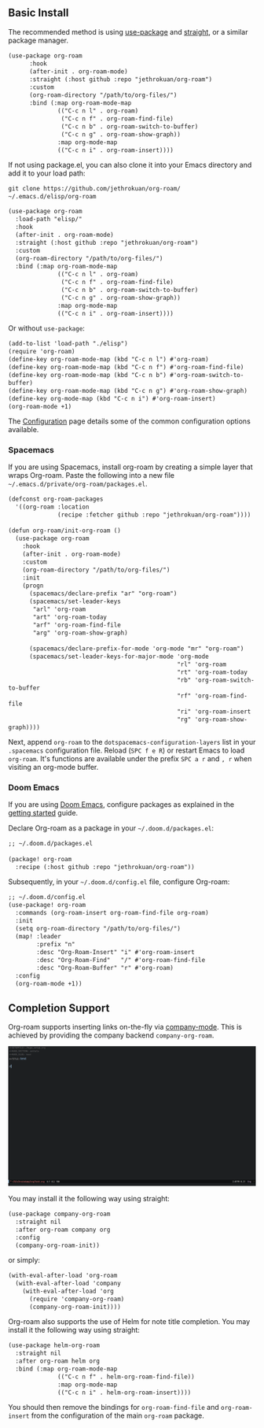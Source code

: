 ## Basic Install
The recommended method is using [use-package][use-package] and
[straight][straight], or a similar package manager.

```emacs-lisp
(use-package org-roam
      :hook 
      (after-init . org-roam-mode)
      :straight (:host github :repo "jethrokuan/org-roam")
      :custom
      (org-roam-directory "/path/to/org-files/")
      :bind (:map org-roam-mode-map
              (("C-c n l" . org-roam)
               ("C-c n f" . org-roam-find-file)
               ("C-c n b" . org-roam-switch-to-buffer)
               ("C-c n g" . org-roam-show-graph))
              :map org-mode-map
              (("C-c n i" . org-roam-insert))))
```

If not using package.el, you can also clone it into your Emacs
directory and add it to your load path:

```
git clone https://github.com/jethrokuan/org-roam/ ~/.emacs.d/elisp/org-roam
```

```emacs-lisp
(use-package org-roam
  :load-path "elisp/"
  :hook
  (after-init . org-roam-mode)
  :straight (:host github :repo "jethrokuan/org-roam")
  :custom
  (org-roam-directory "/path/to/org-files/")
  :bind (:map org-roam-mode-map
              (("C-c n l" . org-roam)
               ("C-c n f" . org-roam-find-file)
               ("C-c n b" . org-roam-switch-to-buffer)
               ("C-c n g" . org-roam-show-graph))
              :map org-mode-map
              (("C-c n i" . org-roam-insert))))
```

Or without `use-package`:

```emacs-lisp
(add-to-list 'load-path "./elisp")
(require 'org-roam)
(define-key org-roam-mode-map (kbd "C-c n l") #'org-roam)
(define-key org-roam-mode-map (kbd "C-c n f") #'org-roam-find-file)
(define-key org-roam-mode-map (kbd "C-c n b") #'org-roam-switch-to-buffer)
(define-key org-roam-mode-map (kbd "C-c n g") #'org-roam-show-graph)
(define-key org-mode-map (kbd "C-c n i") #'org-roam-insert)
(org-roam-mode +1)
```

The [Configuration](configuration.md) page details some of the common
configuration options available.

[use-package]: https://github.com/jwiegley/use-package
[straight]: https://github.com/raxod502/straight.el

### Spacemacs
If you are using Spacemacs, install org-roam by creating a simple
layer that wraps Org-roam. Paste the following into a new file
`~/.emacs.d/private/org-roam/packages.el`.

```emacs-lisp
(defconst org-roam-packages
  '((org-roam :location
              (recipe :fetcher github :repo "jethrokuan/org-roam"))))

(defun org-roam/init-org-roam ()
  (use-package org-roam
    :hook
    (after-init . org-roam-mode)
    :custom
    (org-roam-directory "/path/to/org-files/")
    :init
    (progn
      (spacemacs/declare-prefix "ar" "org-roam")
      (spacemacs/set-leader-keys
       "arl" 'org-roam
       "art" 'org-roam-today
       "arf" 'org-roam-find-file
       "arg" 'org-roam-show-graph)

      (spacemacs/declare-prefix-for-mode 'org-mode "mr" "org-roam")
      (spacemacs/set-leader-keys-for-major-mode 'org-mode
                                                "rl" 'org-roam
                                                "rt" 'org-roam-today
                                                "rb" 'org-roam-switch-to-buffer
                                                "rf" 'org-roam-find-file
                                                "ri" 'org-roam-insert
                                                "rg" 'org-roam-show-graph))))
```

Next, append `org-roam` to the `dotspacemacs-configuration-layers`
list in your `.spacemacs` configuration file. Reload (`SPC f e R`) or
restart Emacs to load `org-roam`. It's functions are available under
the prefix `SPC a r` and `, r` when visiting an org-mode buffer.

### Doom Emacs

If you are using [Doom Emacs](https://github.com/hlissner/doom-emacs), configure packages as explained in the [getting started](https://github.com/hlissner/doom-emacs/blob/develop/docs/getting_started.org#configuring-packages) guide. 

Declare Org-roam as a package in your `~/.doom.d/packages.el`:

```elisp
;; ~/.doom.d/packages.el

(package! org-roam
  :recipe (:host github :repo "jethrokuan/org-roam"))
```

Subsequently, in your `~/.doom.d/config.el` file, configure Org-roam:

```elisp
;; ~/.doom.d/config.el
(use-package! org-roam
  :commands (org-roam-insert org-roam-find-file org-roam)
  :init 
  (setq org-roam-directory "/path/to/org-files/")
  (map! :leader 
        :prefix "n"
        :desc "Org-Roam-Insert" "i" #'org-roam-insert
        :desc "Org-Roam-Find"   "/" #'org-roam-find-file
        :desc "Org-Roam-Buffer" "r" #'org-roam)
  :config
  (org-roam-mode +1))
```

## Completion Support

Org-roam supports inserting links on-the-fly via [company-mode](http://company-mode.github.io/). This is achieved by providing the company backend `company-org-roam`.

![company-org-roam](images/company-org-roam.gif)

You may install it the following way using straight:

```emacs-lisp
(use-package company-org-roam
  :straight nil
  :after org-roam company org
  :config
  (company-org-roam-init))
```

or simply:

```emacs-lisp
(with-eval-after-load 'org-roam
  (with-eval-after-load 'company
    (with-eval-after-load 'org
      (require 'company-org-roam)
      (company-org-roam-init))))
```

Org-roam also supports the use of Helm for note title completion.
You may install it the following way using straight:

```emacs-lisp
(use-package helm-org-roam
  :straight nil
  :after org-roam helm org
  :bind (:map org-roam-mode-map
              (("C-c n f" . helm-org-roam-find-file))
              :map org-mode-map
              (("C-c n i" . helm-org-roam-insert))))
```

You should then remove the bindings for `org-roam-find-file` and
`org-roam-insert` from the configuration of the main `org-roam` package.
